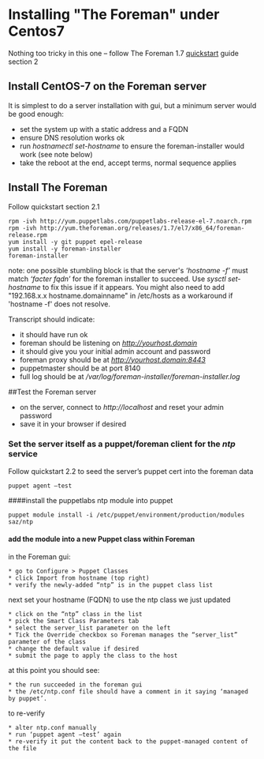 
# Installing "The Foreman" under Centos7

Nothing too tricky in this one – follow The Foreman 1.7 [quickstart](http://www.theforeman.org/manuals/1.7/index.html#2.Quickstart) guide section 2


## Install CentOS-7 on the Foreman server

It is simplest to do a server installation with gui, but a minimum server would be good enough:

* set the system up with a static address and a FQDN
* ensure DNS resolution works ok
* run *hostnamectl set-hostname* to ensure the foreman-installer would work (see note below)
* take the reboot at the end, accept terms, normal sequence applies

## Install The Foreman

Follow quickstart section 2.1

```
rpm -ivh http://yum.puppetlabs.com/puppetlabs-release-el-7.noarch.rpm
rpm -ivh http://yum.theforeman.org/releases/1.7/el7/x86_64/foreman-release.rpm
yum install -y git puppet epel-release
yum install -y foreman-installer
foreman-installer
```
 
note: one possible stumbling block is that the server's *‘hostname -f’* must match *‘facter fqdn’* for the foreman installer to succeed. Use *sysctl set-hostname* to fix this issue if it appears.  You might also need to add "192.168.x.x hostname.domainname" in /etc/hosts as a workaround if 'hostname -f' does not resolve.


Transcript should indicate:

* it should have run ok
* foreman should be listening on *http://yourhost.domain*
* it should give you your initial admin account and password
* foreman proxy should be at *http://yourhost.domain:8443*
* puppetmaster should be at port 8140
* full log should be at */var/log/foreman-installer/foreman-installer.log*

##Test the Foreman server

* on the server, connect to *http://localhost* and reset your admin password
* save it in your browser if desired

### Set the server itself as a puppet/foreman client for the *ntp* service

Follow quickstart 2.2 to seed the server’s puppet cert into the foreman data

```puppet agent –test```

####install the puppetlabs ntp module into puppet

    puppet module install -i /etc/puppet/environment/production/modules saz/ntp

#### add the module into a new Puppet class within Foreman
    
in the Foreman gui:

    * go to Configure > Puppet Classes
    * click Import from hostname (top right)
    * verify the newly-added “ntp” is in the puppet class list

next set your hostname (FQDN) to use the ntp class we just updated

    * click on the “ntp” class in the list
    * pick the Smart Class Parameters tab
    * select the server_list parameter on the left
    * Tick the Override checkbox so Foreman manages the “server_list” parameter of the class
    * change the default value if desired
    * submit the page to apply the class to the host

at this point you should see:
    
    * the run succeeded in the foreman gui
    * the /etc/ntp.conf file should have a comment in it saying ‘managed by puppet’.

to re-verify

    * alter ntp.conf manually
    * run ‘puppet agent –test’ again
    * re-verify it put the content back to the puppet-managed content of the file

